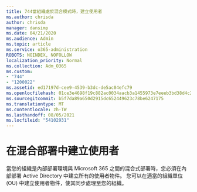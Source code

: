 ```yaml
---
title: 744當組織處於混合模式時，建立使用者
ms.author: chrisda
author: chrisda
manager: dansimp
ms.date: 04/21/2020
ms.audience: Admin
ms.topic: article
ms.service: o365-administration
ROBOTS: NOINDEX, NOFOLLOW
localization_priority: Normal
ms.collection: Adm_O365
ms.custom:
- "744"
- "1200022"
ms.assetid: ed17197d-cee9-4539-b3dc-de5ac04efc79
ms.openlocfilehash: 01ce3e4698f19c882ac0034aacb3a1455973e7eeeb3bd38d4c28a0070d739405
ms.sourcegitcommit: b5f7da89a650d2915dc652449623c78be6247175
ms.translationtype: MT
ms.contentlocale: zh-TW
ms.lasthandoff: 08/05/2021
ms.locfileid: "54102931"
---
```

# <a name="create-users-in-hybrid-deployments"></a>在混合部署中建立使用者

當您的組織是內部部署環境與 Microsoft 365 之間的混合式部署時，您必須在內部部署 Active Directory 中建立所有的使用者物件。 您可以在適當的組織單位 (OU) 中建立使用者物件，使其同步處理至您的組織。
